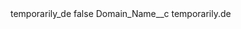 <?xml version="1.0" encoding="UTF-8"?>
<CustomMetadata xmlns="http://soap.sforce.com/2006/04/metadata" xmlns:xsi="http://www.w3.org/2001/XMLSchema-instance" xmlns:xsd="http://www.w3.org/2001/XMLSchema">
    <label>temporarily_de</label>
    <protected>false</protected>
    <values>
        <field>Domain_Name__c</field>
        <value xsi:type="xsd:string">temporarily.de</value>
    </values>
</CustomMetadata>
